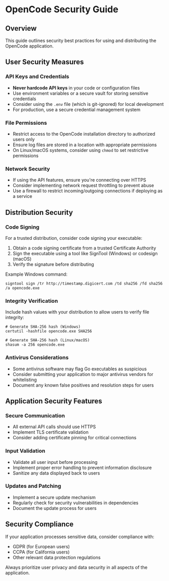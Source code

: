 # OpenCode Security Guide

## Overview

This guide outlines security best practices for using and distributing the OpenCode application.

## User Security Measures

### API Keys and Credentials

- **Never hardcode API keys** in your code or configuration files
- Use environment variables or a secure vault for storing sensitive credentials
- Consider using the `.env` file (which is git-ignored) for local development
- For production, use a secure credential management system

### File Permissions

- Restrict access to the OpenCode installation directory to authorized users only
- Ensure log files are stored in a location with appropriate permissions
- On Linux/macOS systems, consider using `chmod` to set restrictive permissions

### Network Security

- If using the API features, ensure you're connecting over HTTPS
- Consider implementing network request throttling to prevent abuse
- Use a firewall to restrict incoming/outgoing connections if deploying as a service

## Distribution Security

### Code Signing

For a trusted distribution, consider code signing your executable:

1. Obtain a code signing certificate from a trusted Certificate Authority
2. Sign the executable using a tool like SignTool (Windows) or codesign (macOS)
3. Verify the signature before distributing

Example Windows command:
```
signtool sign /tr http://timestamp.digicert.com /td sha256 /fd sha256 /a opencode.exe
```

### Integrity Verification

Include hash values with your distribution to allow users to verify file integrity:

```
# Generate SHA-256 hash (Windows)
certutil -hashfile opencode.exe SHA256

# Generate SHA-256 hash (Linux/macOS)
shasum -a 256 opencode.exe
```

### Antivirus Considerations

- Some antivirus software may flag Go executables as suspicious
- Consider submitting your application to major antivirus vendors for whitelisting
- Document any known false positives and resolution steps for users

## Application Security Features

### Secure Communication

- All external API calls should use HTTPS
- Implement TLS certificate validation
- Consider adding certificate pinning for critical connections

### Input Validation

- Validate all user input before processing
- Implement proper error handling to prevent information disclosure
- Sanitize any data displayed back to users

### Updates and Patching

- Implement a secure update mechanism
- Regularly check for security vulnerabilities in dependencies
- Document the update process for users

## Security Compliance

If your application processes sensitive data, consider compliance with:

- GDPR (for European users)
- CCPA (for California users)
- Other relevant data protection regulations

Always prioritize user privacy and data security in all aspects of the application.
